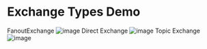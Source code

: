 # Exchange Types Demo  
FanoutExchange
![image](https://user-images.githubusercontent.com/57900062/174748776-975ae4cc-09b7-4e99-83c1-94739c3b1474.png)
Direct Exchange
![image](https://user-images.githubusercontent.com/57900062/174754818-71c924b7-8361-4ffe-a116-69ed1e3aca18.png)
Topic Exchange
![image](https://user-images.githubusercontent.com/57900062/174786181-c9a89f50-22aa-486d-a4fc-332e2b361785.png)


